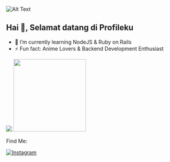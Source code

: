 ![Alt Text](https://user-images.githubusercontent.com/69864986/160632746-f60ebe1d-1d4f-4cee-b066-39892799eec8.gif)

## Hai 👋, Selamat datang di Profileku

- 🌱 I’m currently learning NodeJS & Ruby on Rails
- ⚡ Fun fact: Anime Lovers & Backend Development Enthusiast

<img src="https://github-readme-stats.vercel.app/api?username=aphrodeosubarno&theme=radical&show_icons=true" />
<img src="https://github-readme-stats.vercel.app/api/top-langs/?username=aphrodeosubarno&theme=radical&layout=compact" height="196px" />

Find Me:

<a href="https://www.instagram.com/aphrodeosubarno" target="_blank"><img src="https://img.shields.io/badge/Instagram-%23E4405F.svg?&style=flat-square&logo=instagram&logoColor=white" alt="Instagram"></a>

